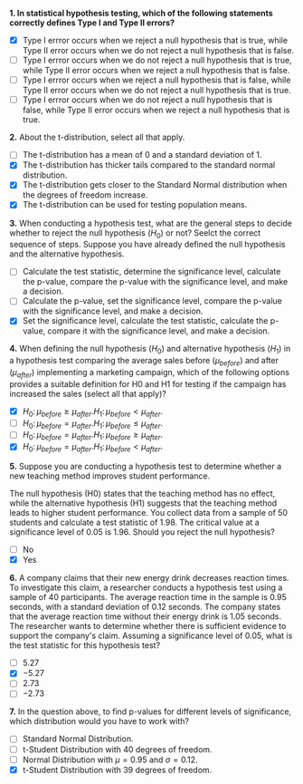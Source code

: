 **1. In statistical hypothesis testing, which of the following statements correctly defines Type Ⅰ and Type Ⅱ errors?** 
- [x] Type Ⅰ errror occurs when we reject a null hypothesis that is true, while Type Ⅱ error occurs when we do not reject a null hypothesis that is false.
- [ ] Type Ⅰ errror occurs when we do not reject a null hypothesis that is true, while Type Ⅱ error occurs when we reject a null hypothesis that is false.
- [ ] Type Ⅰ errror occurs when we reject a null hypothesis that is false, while Type Ⅱ error occurs when we do not reject a null hypothesis that is true.
- [ ] Type Ⅰ errror occurs when we do not reject a null hypothesis that is false, while Type Ⅱ error occurs when we reject a null hypothesis that is true.

**2.** About the t-distribution, select all that apply.
- [ ] The t-distribution has a mean of 0 and a standard deviation of 1.
- [x] The t-distribution has thicker tails compared to the standard normal distribution.
- [x] The t-distribution gets closer to the Standard Normal distribution when the degrees of freedom increase.
- [x] The t-distribution can be used for testing population means.

**3.** When conducting a hypothesis test, what are the general steps to decide whether to reject the null hypothesis ($H_{0}$) or not? Seelct the correct sequence of steps. Suppose you have already defined the null hypothesis and the alternative hypothesis.
- [ ] Calculate the test statistic, determine the significance level, calculate the p-value, compare the p-value with the significance level, and make a decision.
- [ ] Calculate the p-value, set the significance level, compare the p-value with the significance level, and make a decision.
- [x] Set the significance level, calculate the test statistic, calculate the p-value, compare it with the significance level, and make a decision.

**4.** When defining the null hypothesis ($H_{0}$) and alternative hypothesis ($H_{1}$) in a hypothesis test comparing the average sales before ($\mu_{before}$) and after ($\mu_{after}$) implementing a marketing campaign, which of the following options provides a suitable definition for H0 and H1 for testing if the campaign has increased the sales (select all that apply)?
- [x] $H_{0} \colon \mu_{before} \ge \mu_{after}. H_{1} \colon \mu_{before} \lt \mu_{after}.$
- [ ] $H_{0} \colon \mu_{before} = \mu_{after}. H_{1} \colon \mu_{before} \le \mu_{after}.$
- [ ] $H_{0} \colon \mu_{before} = \mu_{after}. H_{1} \colon \mu_{before} \ge \mu_{after}.$
- [x] $H_{0} \colon \mu_{before} = \mu_{after}. H_{1} \colon \mu_{before} \lt \mu_{after}.$

**5.** Suppose you are conducting a hypothesis test to determine whether a new teaching method improves student performance.

The null hypothesis (H0) states that the teaching method has no effect, while the alternative hypothesis (H1) suggests that the teaching method leads to higher student performance. You collect data from a sample of 50 students and calculate a test statistic of 1.98. The critical value at a significance level of 0.05 is 1.96. Should you reject the null hypothesis?
- [ ] No
- [x] Yes

**6.** A company claims that their new energy drink decreases reaction times. To investigate this claim, a researcher conducts a hypothesis test using a sample of 40 participants. The average reaction time in the sample is 0.95 seconds, with a standard deviation of 0.12 seconds. The company states that the average reaction time without their energy drink is 1.05 seconds. The researcher wants to determine whether there is sufficient evidence to support the company's claim. Assuming a significance level of 0.05, what is the test statistic for this hypothesis test?
- [ ] $5.27$
- [x] $-5.27$
- [ ] $2.73$
- [ ] $-2.73$

**7.** In the question above, to find p-values for different levels of significance, which distribution would you have to work with?
- [ ] Standard Normal Distribution.
- [ ] t-Student Distribution with 40 degrees of freedom.
- [ ] Normal Distribution with $\mu = 0.95$ and $\sigma = 0.12$.
- [x] t-Student Distribution with 39 degrees of freedom.
